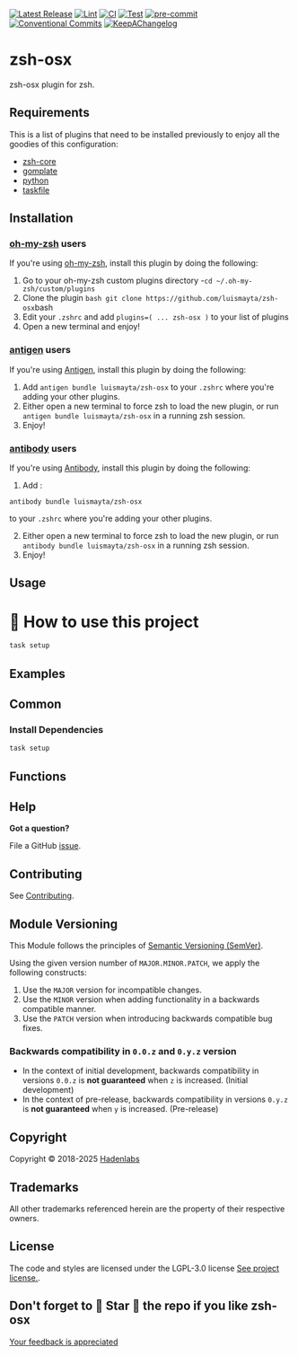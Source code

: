 <!--


  ** DO NOT EDIT THIS FILE
  **
  ** 1) Make all changes to `provision/generator/README.yaml`
  ** 2) Run`task readme` to rebuild this file.
  **
  ** (We maintain HUNDREDS of open source projects. This is how we maintain our sanity.)
  **


  -->

[![Latest Release](https://img.shields.io/github/release/luismayta/zsh-osx)](https://github.com/luismayta/zsh-osx/releases) [![Lint](https://img.shields.io/github/workflow/status/luismayta/zsh-osx/lint-code)](https://github.com/luismayta/zsh-osx/actions?workflow=lint-code) [![CI](https://img.shields.io/github/workflow/status/luismayta/zsh-osx/ci)](https://github.com/luismayta/zsh-osx/actions?workflow=ci) [![Test](https://img.shields.io/github/workflow/status/luismayta/zsh-osx/test)](https://github.com/luismayta/zsh-osx/actions?workflow=test) [![pre-commit](https://img.shields.io/badge/pre--commit-enabled-brightgreen?logo=pre-commit&logoColor=white)](https://github.com/pre-commit/pre-commit) [![Conventional Commits](https://img.shields.io/badge/Conventional%20Commits-1.0.0-yellow)](https://conventionalcommits.org) [![KeepAChangelog](https://img.shields.io/badge/changelog-Keep%20a%20Changelog%20v1.0.0-orange)](https://keepachangelog.com)

# zsh-osx

zsh-osx plugin for zsh.

## Requirements

This is a list of plugins that need to be installed previously to enjoy all the goodies of this configuration:

- [zsh-core](https://github.com/hadenlabs/zsh-core)
- [gomplate](https://github.com/hairyhenderson/gomplate)
- [python](https://www.python.org)
- [taskfile](https://github.com/go-task/task)

## Installation

<!-- Space: Projects -->
<!-- Parent: Installation ZshOSX -->
<!-- Title: Installation Oh-My-Zsh ZshOSX -->
<!-- Label: ZshOSX -->
<!-- Label: Project -->
<!-- Label: Installation -->
<!-- Label: Oh-My-Zsh -->
<!-- Include: docs/disclaimer.md -->
<!-- Include: ac:toc -->

### [oh-my-zsh](https://github.com/ohmyzsh/ohmyzsh) users

If you're using [oh-my-zsh](https://github.com/ohmyzsh/ohmyzsh), install this plugin by doing the following:

1.  Go to your oh-my-zsh custom plugins directory -`cd ~/.oh-my-zsh/custom/plugins`
2.  Clone the plugin `bash git clone https://github.com/luismayta/zsh-osx`bash
3.  Edit your `.zshrc` and add `plugins=( ... zsh-osx )` to your list of plugins
4.  Open a new terminal and enjoy!
    <!-- Space: Projects -->
    <!-- Parent: Installation ZshOSX -->
    <!-- Title: Installation Antigen ZshOSX -->
    <!-- Label: ZshOSX -->
    <!-- Label: Project -->
    <!-- Label: Installation -->
    <!-- Label: Antigen -->
    <!-- Include: docs/disclaimer.md -->
    <!-- Include: ac:toc -->

### [antigen](https://github.com/zsh-users/antigen) users

If you're using [Antigen](https://github.com/zsh-users/antigen), install this plugin by doing the following:

1.  Add `antigen bundle luismayta/zsh-osx` to your `.zshrc` where you're adding your other plugins.
2.  Either open a new terminal to force zsh to load the new plugin, or run `antigen bundle luismayta/zsh-osx` in a running zsh session.
3.  Enjoy!
    <!-- Space: Projects -->
    <!-- Parent: Installation ZshOSX -->
    <!-- Title: Installation Antibody ZshOSX -->
    <!-- Label: ZshOSX -->
    <!-- Label: Project -->
    <!-- Label: Installation -->
    <!-- Include: docs/disclaimer.md -->
    <!-- Include: ac:toc -->

### [antibody](https://github.com/getantibody/antibody) users

If you're using [Antibody](https://github.com/getantibody/antibody), install this plugin by doing the following:

1. Add :

```{.sourceCode .bash}
antibody bundle luismayta/zsh-osx
```

to your `.zshrc` where you're adding your other plugins.

2. Either open a new terminal to force zsh to load the new plugin, or run `antibody bundle luismayta/zsh-osx` in a running zsh session.
3. Enjoy!

## Usage

# 🚀 How to use this project

```bash
task setup
```

## Examples

<!-- Space: Projects -->
<!-- Parent: ZshOSX -->
<!-- Title: Examples ZshOSX -->
<!-- Label: Examples -->
<!-- Include: ./../disclaimer.md -->
<!-- Include: ac:toc -->

## Common

### Install Dependencies

```bash
task setup
```

 <!-- Space: Projects -->
<!-- Parent: ZshOsx -->
<!-- Title: Functions ZshOsx -->
<!-- Label: Functions -->
<!-- Include: docs/disclaimer.md -->
<!-- Include: ac:toc -->

## Functions

## Help

**Got a question?**

File a GitHub [issue](https://github.com/luismayta/zsh-osx/issues).

## Contributing

See [Contributing](./docs/contributing.md).

## Module Versioning

This Module follows the principles of [Semantic Versioning (SemVer)](https://semver.org/).

Using the given version number of `MAJOR.MINOR.PATCH`, we apply the following constructs:

1. Use the `MAJOR` version for incompatible changes.
1. Use the `MINOR` version when adding functionality in a backwards compatible manner.
1. Use the `PATCH` version when introducing backwards compatible bug fixes.

### Backwards compatibility in `0.0.z` and `0.y.z` version

- In the context of initial development, backwards compatibility in versions `0.0.z` is **not guaranteed** when `z` is increased. (Initial development)
- In the context of pre-release, backwards compatibility in versions `0.y.z` is **not guaranteed** when `y` is increased. (Pre-release)

## Copyright

Copyright © 2018-2025 [Hadenlabs](https://hadenlabs.com)

## Trademarks

All other trademarks referenced herein are the property of their respective owners.

## License

The code and styles are licensed under the LGPL-3.0 license [See project license.](LICENSE).

## Don't forget to 🌟 Star 🌟 the repo if you like zsh-osx

[Your feedback is appreciated](https://github.com/luismayta/zsh-osx/issues)
